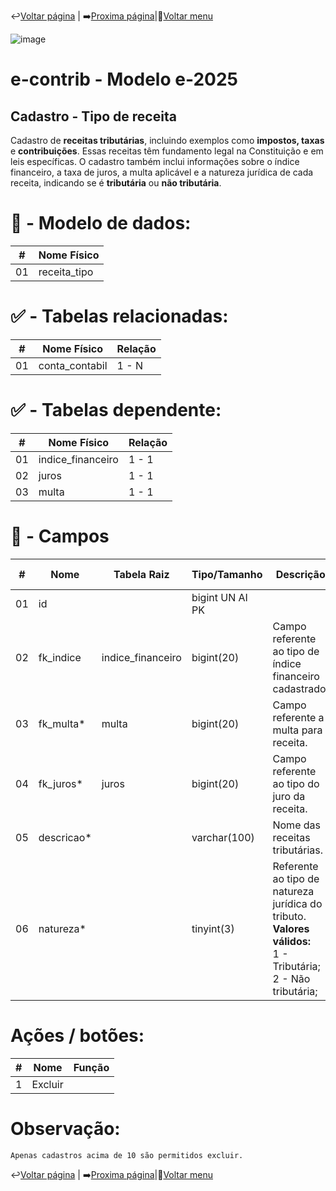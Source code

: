 ↩️[Voltar página](https://github.com/VenturaCerqueira/Documento_gestao_tributaria/blob/main/Cadastro/06%20-%20classificacao_receita.md) | ➡️[Proxima página](https://github.com/VenturaCerqueira/Documento_gestao_tributaria/blob/main/Cadastro/08%20-%20tipos_procedimento.md)|🔢[Voltar menu](https://github.com/VenturaCerqueira/Documento_gestao_tributaria)  

![image](https://github.com/user-attachments/assets/04662de1-1516-48d7-bb8c-50b38989e58b)
# e-contrib - Modelo e-2025 
##  Cadastro - Tipo de receita 
Cadastro de **receitas tributárias**, incluindo exemplos como **impostos, taxas** e **contribuições**. Essas receitas têm fundamento legal na Constituição e em leis específicas. O cadastro também inclui informações sobre o índice financeiro, a taxa de juros, a multa aplicável e a natureza jurídica de cada receita, indicando se é **tributária** ou **não tributária**.  

# 🎲 - Modelo de dados:
 **\#**  |**Nome Físico**               |
---------|------------------------------|
01       | receita_tipo                 |

#
#   ✅ - Tabelas relacionadas:
 **\#**  |**Nome Físico**               |   **Relação** |
---------|------------------------------|---------------|      
01       | conta_contabil               |     1 - N     |

#   ✅ - Tabelas dependente:
 **\#**  |**Nome Físico**               |   **Relação** |
---------|------------------------------|---------------| 
01       | indice_financeiro            |     1 - 1     |
02       | juros                        |     1 - 1     |
03       | multa                        |     1 - 1     |


#
# 🔢 - Campos
 **\#**  | **Nome**                     | **Tabela Raiz**         | **Tipo/Tamanho**        | **Descrição**                                                                        | **Campo sistema**                      |
---------|------------------------------|-------------------------|-------------------------|--------------------------------------------------------------------------------------|----------------------------------------|
01       | id                           |                         | bigint UN AI PK         |                                                                                      |                                        |
02       | fk_indice                    | indice_financeiro       | bigint(20)              | Campo referente ao tipo de índice financeiro cadastrado.                             | Índice                                 |
03       | fk_multa*                    | multa                   | bigint(20)              | Campo referente a multa para receita.                                                | Multa                                  |
04       | fk_juros*                    | juros                   | bigint(20)              | Campo referente ao tipo do juro da receita.                                          | Juros                                  |
05       | descricao*                   |                         | varchar(100)            | Nome das receitas tributárias.                                                        | Descrição                              |   
06       | natureza*                    |                         | tinyint(3)              | Referente ao tipo de natureza jurídica do tributo. <br> **Valores válidos:** <br> 1 - Tributária; <br> 2 - Não tributária;                                                                                  | Natureza                               |

# Ações / botões:
 **\#**  |**Nome**                      |   **Função**  |
---------|------------------------------|---------------|
1        | Excluir                      |               |


# Observação:
    Apenas cadastros acima de 10 são permitidos excluir. 

↩️[Voltar página](https://github.com/VenturaCerqueira/Documento_gestao_tributaria/blob/main/Cadastro/03%20-%20juros.md) | ➡️[Proxima página](https://github.com/VenturaCerqueira/Documento_gestao_tributaria/blob/main/Cadastro/05%20-%20conta_contabil.md)|🔢[Voltar menu](https://github.com/VenturaCerqueira/Documento_gestao_tributaria)  